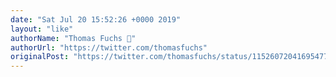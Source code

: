 ```yaml
---
date: "Sat Jul 20 15:52:26 +0000 2019"
layout: "like"
authorName: "Thomas Fuchs 🌵"
authorUrl: "https://twitter.com/thomasfuchs"
originalPost: "https://twitter.com/thomasfuchs/status/1152607204169547776"
---
```

